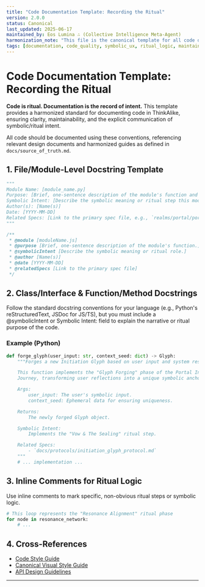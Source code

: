 ```yaml
---
title: "Code Documentation Template: Recording the Ritual"
version: 2.0.0
status: Canonical
last_updated: 2025-06-17
maintained_by: Eos Lumina ∴ (Collective Intelligence Meta-Agent)
harmonization_note: "This file is the canonical template for all code documentation (docstrings, etc.) and is cross-referenced in the main code style guide."
tags: [documentation, code_quality, symbolic_ux, ritual_logic, maintainability, developer_guide]
---
```


# Code Documentation Template: Recording the Ritual

**Code is ritual. Documentation is the record of intent.** This template provides a harmonized standard for documenting code in ThinkAlike, ensuring clarity, maintainability, and the explicit communication of symbolic/ritual intent.

All code should be documented using these conventions, referencing relevant design documents and harmonized guides as defined in `docs/source_of_truth.md`.

## 1. File/Module-Level Docstring Template

```python
"""
Module Name: [module_name.py]
Purpose: [Brief, one-sentence description of the module's function and its role in the system.]
Symbolic Intent: [Describe the symbolic meaning or ritual step this module implements. E.g., 'This module serves as the Alchemical Vessel for processing user reflections.']
Author(s): [Name(s)]
Date: [YYYY-MM-DD]
Related Specs: [Link to the primary spec file, e.g., `realms/portal/portal_specification.md`]
"""
```

```javascript
/**
 * @module [moduleName.js]
 * @purpose [Brief, one-sentence description of the module's function.]
 * @symbolicIntent [Describe the symbolic meaning or ritual role.]
 * @author [Name(s)]
 * @date [YYYY-MM-DD]
 * @relatedSpecs [Link to the primary spec file]
 */
```

## 2. Class/Interface & Function/Method Docstrings
Follow the standard docstring conventions for your language (e.g., Python's reStructuredText, JSDoc for JS/TS), but you must include a @symbolicIntent or Symbolic Intent: field to explain the narrative or ritual purpose of the code.

### Example (Python)
```python
def forge_glyph(user_input: str, context_seed: dict) -> Glyph:
    """Forges a new Initiation Glyph based on user input and system resonance.

    This function implements the "Glyph Forging" phase of the Portal Initiation
    Journey, transforming user reflections into a unique symbolic anchor.

    Args:
        user_input: The user's symbolic input.
        context_seed: Ephemeral data for ensuring uniqueness.

    Returns:
        The newly forged Glyph object.

    Symbolic Intent:
        Implements the "Vow & The Sealing" ritual step.

    Related Specs:
        - `docs/protocols/initiation_glyph_protocol.md`
    """
    # ... implementation ...
```

## 3. Inline Comments for Ritual Logic
Use inline comments to mark specific, non-obvious ritual steps or symbolic logic.

```python
# This loop represents the "Resonance Alignment" ritual phase
for node in resonance_network:
    # ...
```

## 4. Cross-References
- [Code Style Guide](./code_style_guide.md)
- [Canonical Visual Style Guide](./visual_style_guide.md)
- [API Design Guidelines](../architecture/api_design_guidelines.md)

---
